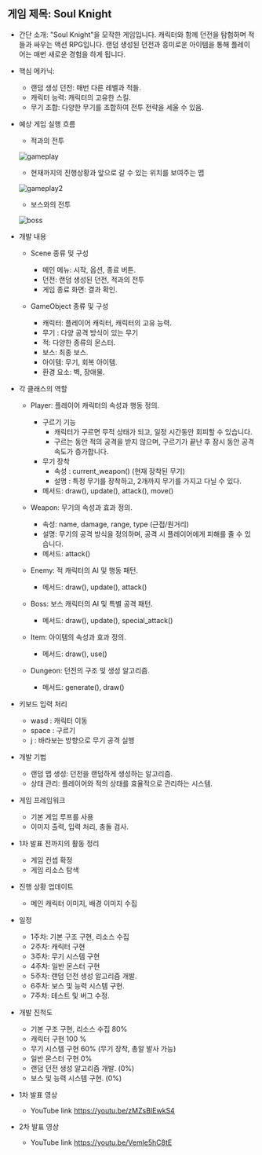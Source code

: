 ## 게임 제목: Soul Knight

+ 간단 소개: "Soul Knight"을 모작한 게임입니다. 캐릭터와 함께 던전을 탐험하며 적들과 싸우는 액션 RPG입니다.
랜덤 생성된 던전과 흥미로운 아이템을 통해 플레이어는 매번 새로운 경험을 하게 됩니다.

+ 핵심 메카닉:
  + 랜덤 생성 던전: 매번 다른 레벨과 적들.
  + 캐릭터 능력: 캐릭터의 고유한 스킬.
  + 무기 조합: 다양한 무기를 조합하여 전투 전략을 세울 수 있음.

+ 예상 게임 실행 흐름
  + 적과의 전투
  
  ![gameplay](https://github.com/user-attachments/assets/60651abb-191f-43cd-a80d-b7b3b1d6a31f)

  + 현재까지의 진행상황과 앞으로 갈 수 있는 위치를 보여주는 맵
  
  ![gameplay2](https://github.com/user-attachments/assets/135857a1-81c5-485b-83f8-822699400e2c)

  + 보스와의 전투
  
  ![boss](https://github.com/user-attachments/assets/ef60b486-2f95-4744-92ee-47afa6e5b2f5)


+ 개발 내용
  + Scene 종류 및 구성
    + 메인 메뉴: 시작, 옵션, 종료 버튼.
    + 던전: 랜덤 생성된 던전, 적과의 전투
    + 게임 종료 화면: 결과 확인.


  + GameObject 종류 및 구성
    + 캐릭터: 플레이어 캐릭터, 캐릭터의 고유 능력.
    + 무기 : 다양 공격 방식이 있는 무기
    + 적: 다양한 종류의 몬스터.
    + 보스: 최종 보스.
    + 아이템: 무기, 회복 아이템.
    + 환경 요소: 벽, 장애물.


+ 각 클래스의 역할
  + Player: 플레이어 캐릭터의 속성과 행동 정의.
    + 구르기 기능
      + 캐릭터가 구르면 무적 상태가 되고, 일정 시간동안 회피할 수 있습니다.
      + 구르는 동안 적의 공격을 받지 않으며, 구르기가 끝난 후 잠시 동안 공격 속도가 증가합니다.
    + 무기 장착
      + 속성 : current_weapon() (현재 장착된 무기)
      + 설명 : 특정 무기를 장착하고, 2개까지 무기를 가지고 다닐 수 있다.
    + 메서드: draw(), update(), attack(), move()

  + Weapon: 무기의 속성과 효과 정의.
    + 속성: name, damage, range, type (근접/원거리)
    + 설명: 무기의 공격 방식을 정의하며, 공격 시 플레이어에게 피해를 줄 수 있습니다.
    + 메서드: attack()
    
  + Enemy: 적 캐릭터의 AI 및 행동 패턴.
    + 메서드: draw(), update(), attack()

  + Boss: 보스 캐릭터의 AI 및 특별 공격 패턴.
    + 메서드: draw(), update(), special_attack()

  + Item: 아이템의 속성과 효과 정의.
    + 메서드: draw(), use()

  + Dungeon: 던전의 구조 및 생성 알고리즘.
    + 메서드: generate(), draw()

+ 키보드 입력 처리
  + wasd : 캐릭터 이동
  + space : 구르기
  + j : 바라보는 방향으로 무기 공격 실행
    
+ 개발 기법
  + 랜덤 맵 생성: 던전을 랜덤하게 생성하는 알고리즘.
  + 상태 관리: 플레이어와 적의 상태를 효율적으로 관리하는 시스템.


+ 게임 프레임워크
  + 기본 게임 루프를 사용
  + 이미지 출력, 입력 처리, 충돌 검사.


+ 1차 발표 전까지의 활동 정리
  + 게임 컨셉 확정
  + 게임 리소스 탐색


+ 진행 상황 업데이트
  + 메인 캐릭터 이미지, 배경 이미지 수집


+ 일정
  + 1주차: 기본 구조 구현, 리소스 수집
  + 2주차: 캐릭터 구현
  + 3주차: 무기 시스템 구현
  + 4주차: 일반 몬스터 구현
  + 5주차: 랜덤 던전 생성 알고리즘 개발.
  + 6주차: 보스 및 능력 시스템 구현.
  + 7주차: 테스트 및 버그 수정.

+ 개발 진척도 
  + 기본 구조 구현, 리소스 수집 80%
  + 캐릭터 구현 100 %
  + 무기 시스템 구현 60% (무기 장착, 총알 발사 가능)
  + 일반 몬스터 구현 0%
  + 랜덤 던전 생성 알고리즘 개발. (0%)
  + 보스 및 능력 시스템 구현. (0%)

+ 1차 발표 영상
  + YouTube link  <https://youtu.be/zMZsBIEwkS4>

+ 2차 발표 영상
  + YouTube link  <https://youtu.be/Vemle5hC8tE>
